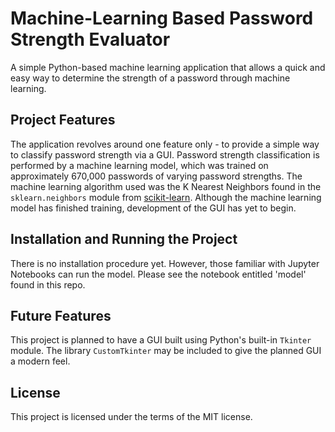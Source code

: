 # Machine-Learning Based Password Strength Evaluator
A simple Python-based machine learning application that allows a quick and easy way to determine the strength of a password through machine learning.

## Project Features
The application revolves around one feature only - to provide a simple way to classify password strength via a GUI. Password strength classification is performed by a machine learning model, which was trained on approximately 670,000 passwords of varying password strengths. The machine learning algorithm used was the K Nearest Neighbors found in the `sklearn.neighbors` module from [scikit-learn](https://scikit-learn.org/stable/index.html). Although the machine learning model has finished training, development of the GUI has yet to begin.

## Installation and Running the Project
There is no installation procedure yet. However, those familiar with Jupyter Notebooks can run the model. Please see the notebook entitled 'model' found in this repo.

## Future Features
This project is planned to have a GUI built using Python's built-in `Tkinter` module. The library `CustomTkinter` may be included to give the planned GUI a modern feel.

## License
This project is licensed under the terms of the MIT license.
